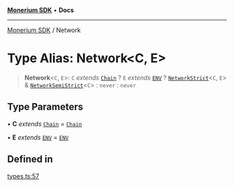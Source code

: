 [**Monerium SDK**](../README.md) • **Docs**

---

[Monerium SDK](../README.md) / Network

# Type Alias: Network\<C, E\>

> **Network**\<`C`, `E`\>: `C` _extends_ [`Chain`](Chain.md) ? `E` _extends_ [`ENV`](ENV.md) ? [`NetworkStrict`](NetworkStrict.md)\<`C`, `E`\> & [`NetworkSemiStrict`](NetworkSemiStrict.md)\<`C`\> : `never` : `never`

## Type Parameters

• **C** _extends_ [`Chain`](Chain.md) = [`Chain`](Chain.md)

• **E** _extends_ [`ENV`](ENV.md) = [`ENV`](ENV.md)

## Defined in

[types.ts:57](https://github.com/monerium/js-monorepo/blob/b10be252d44a0e68c58bc7ef6fab8947911e4a7a/packages/sdk/src/types.ts#L57)
